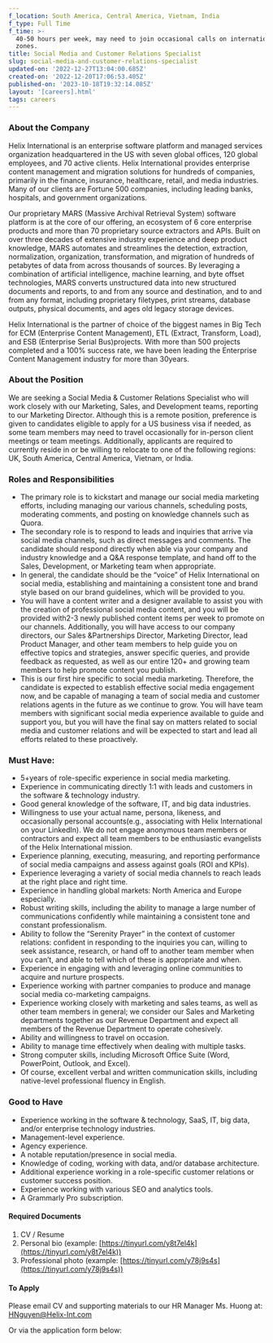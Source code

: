 ```yaml
---
f_location: South America, Central America, Vietnam, India
f_type: Full Time
f_time: >-
  40-50 hours per week, may need to join occasional calls on international time
  zones.
title: Social Media and Customer Relations Specialist
slug: social-media-and-customer-relations-specialist
updated-on: '2022-12-27T13:04:00.685Z'
created-on: '2022-12-20T17:06:53.405Z'
published-on: '2023-10-18T19:32:14.085Z'
layout: '[careers].html'
tags: careers
---
```


### **About the Company**

Helix International is an enterprise software platform and managed services organization headquartered in the US with seven global offices, 120 global employees, and 70 active clients. Helix International provides enterprise content management and migration solutions for hundreds of companies, primarily in the finance, insurance, healthcare, retail, and media industries. Many of our clients are Fortune 500 companies, including leading banks, hospitals, and government organizations.

Our proprietary MARS (Massive Archival Retrieval System) software platform is at the core of our offering, an ecosystem of 6 core enterprise products and more than 70 proprietary source extractors and APIs. Built on over three decades of extensive industry experience and deep product knowledge, MARS automates and streamlines the detection, extraction, normalization, organization, transformation, and migration of hundreds of petabytes of data from across thousands of sources. By leveraging a combination of artificial intelligence, machine learning, and byte offset technologies, MARS converts unstructured data into new structured documents and reports, to and from any source and destination, and to and from any format, including proprietary filetypes, print streams, database outputs, physical documents, and ages old legacy storage devices.

Helix International is the partner of choice of the biggest names in Big Tech for ECM (Enterprise Content Management), ETL (Extract, Transform, Load), and ESB (Enterprise Serial Bus)projects. With more than 500 projects completed and a 100% success rate, we have been leading the Enterprise Content Management industry for more than 30years.

### **About the Position**

We are seeking a Social Media & Customer Relations Specialist who will work closely with our Marketing, Sales, and Development teams, reporting to our Marketing Director. Although this is a remote position, preference is given to candidates eligible to apply for a US business visa if needed, as some team members may need to travel occasionally for in-person client meetings or team meetings. Additionally, applicants are required to currently reside in or be willing to relocate to one of the following regions: UK, South America, Central America, Vietnam, or India.

### **Roles and Responsibilities**

*   The primary role is to kickstart and manage our social media marketing efforts, including managing our various channels, scheduling posts, moderating comments, and posting on knowledge channels such as Quora.
*   The secondary role is to respond to leads and inquiries that arrive via social media channels, such as direct messages and comments. The candidate should respond directly when able via your company and industry knowledge and a Q&A response template, and hand off to the Sales, Development, or Marketing team when appropriate.
*   In general, the candidate should be the “voice” of Helix International on social media, establishing and maintaining a consistent tone and brand style based on our brand guidelines, which will be provided to you.
*   You will have a content writer and a designer available to assist you with the creation of professional social media content, and you will be provided with2-3 newly published content items per week to promote on our channels. Additionally, you will have access to our company directors, our Sales &Partnerships Director, Marketing Director, lead Product Manager, and other team members to help guide you on effective topics and strategies, answer specific queries, and provide feedback as requested, as well as our entire 120+ and growing team members to help promote content you publish.
*   This is our first hire specific to social media marketing. Therefore, the candidate is expected to establish effective social media engagement now, and be capable of managing a team of social media and customer relations agents in the future as we continue to grow. You will have team members with significant social media experience available to guide and support you, but you will have the final say on matters related to social media and customer relations and will be expected to start and lead all efforts related to these proactively.

### **Must Have:**

*   5+years of role-specific experience in social media marketing.
*   Experience in communicating directly 1:1 with leads and customers in the software & technology industry.
*   Good general knowledge of the software, IT, and big data industries.
*   Willingness to use your actual name, persona, likeness, and occasionally personal accounts(e.g., associating with Helix International on your LinkedIn). We do not engage anonymous team members or contractors and expect all team members to be enthusiastic evangelists of the Helix International mission.
*   Experience planning, executing, measuring, and reporting performance of social media campaigns and assess against goals (ROI and KPIs).
*   Experience leveraging a variety of social media channels to reach leads at the right place and right time.
*   Experience in handling global markets: North America and Europe especially.
*   Robust writing skills, including the ability to manage a large number of communications confidently while maintaining a consistent tone and constant professionalism.
*   Ability to follow the “Serenity Prayer” in the context of customer relations: confident in responding to the inquiries you can, willing to seek assistance, research, or hand off to another team member when you can’t, and able to tell which of these is appropriate and when.
*   Experience in engaging with and leveraging online communities to acquire and nurture prospects.
*   Experience working with partner companies to produce and manage social media co-marketing campaigns.
*   Experience working closely with marketing and sales teams, as well as other team members in general; we consider our Sales and Marketing departments together as our Revenue Department and expect all members of the Revenue Department to operate cohesively.
*   Ability and willingness to travel on occasion.
*   Ability to manage time effectively when dealing with multiple tasks.
*   Strong computer skills, including Microsoft Office Suite (Word, PowerPoint, Outlook, and Excel).
*   Of course, excellent verbal and written communication skills, including native-level professional fluency in English.

### **Good to Have**

*   Experience working in the software & technology, SaaS, IT, big data, and/or enterprise technology industries.
*   Management-level experience.
*   Agency experience.
*   A notable reputation/presence in social media.
*   Knowledge of coding, working with data, and/or database architecture.
*   Additional experience working in a role-specific customer relations or customer success position.
*   Experience working with various SEO and analytics tools.
*   A Grammarly Pro subscription.

#### Required Documents

1.  CV / Resume
2.  Personal bio (example: [https://tinyurl.com/y8t7el4k](https://tinyurl.com/y8t7el4k))
3.  Professional photo (example: [https://tinyurl.com/y78j9s4s](https://tinyurl.com/y78j9s4s))

#### To Apply

Please email CV and supporting materials to our HR Manager Ms. Huong at: [HNguyen@Helix-Int.com](mailto:HNguyen@Helix-Int.com)

Or via the application form below:
